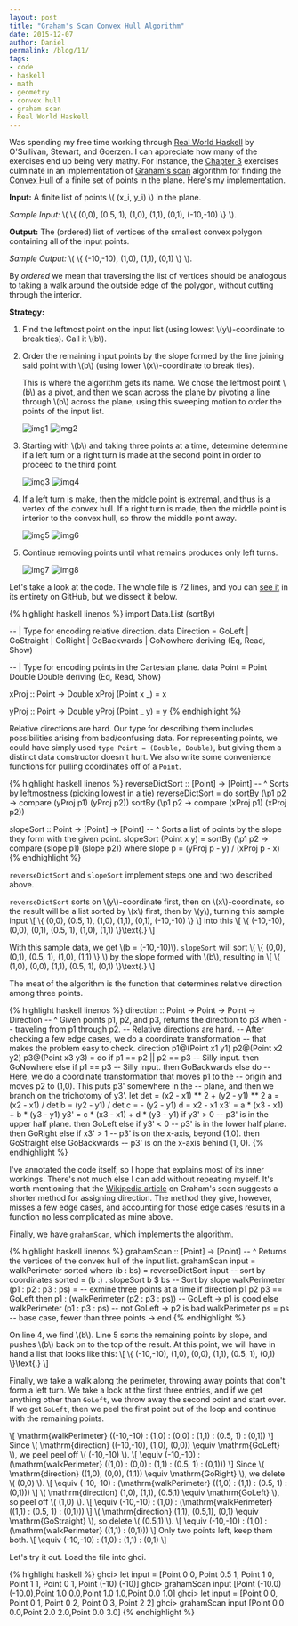 ```yaml
---
layout: post
title: "Graham's Scan Convex Hull Algorithm"
date: 2015-12-07
author: Daniel
permalink: /blog/11/
tags:
- code
- haskell
- math
- geometry
- convex hull
- graham scan
- Real World Haskell
---
```


Was spending my free time working through [Real World Haskell][1] by
O'Sullivan, Stewart, and Goerzen.
I can appreciate how many of the exercises end up being very mathy.
For instance, the [Chapter 3][2] exercises culminate in an
implementation of [Graham's scan][3] algorithm for finding the
[Convex Hull][4] of a finite set of points in the plane.
Here's my implementation.

  [1]: http://book.realworldhaskell.org/
  [2]: http://book.realworldhaskell.org/read/defining-types-streamlining-functions.html
  [3]: http://en.wikipedia.org/wiki/Graham_scan
  [4]: http://en.wikipedia.org/wiki/Convex_hull

<!--break-->

**Input:** A finite list of points \\( (x_i, y_i) \\) in the plane.

_Sample Input:_ \\( \\{ (0,0), (0.5, 1), (1,0), (1,1), (0,1), (-10,-10) \\} \\).

**Output:** The (ordered) list of vertices of the smallest convex
polygon containing all of the input points.

_Sample Output:_ \\( \\{ (-10,-10), (1,0), (1,1), (0,1) \\} \\).

By _ordered_ we mean that traversing the list of vertices should be
analogous to taking a walk around the outside edge of the polygon,
without cutting through the interior.

**Strategy:**

1.  Find the leftmost point on the input list (using lowest
    \\(y\\)-coordinate to break ties). Call it \\(b\\).

2.  Order the remaining input points by the slope formed by the line
    joining said point with \\(b\\) (using lower \\(x\\)-coordinate
    to break ties).

    This is where the algorithm gets its name. We chose the leftmost
    point \\(b\\) as a pivot, and then we scan across the plane by
    pivoting a line through \\(b\\) across the plane, using this
    sweeping motion to order the points of the input list.

    ![img1](nopic.png)
    ![img2](nopic.png)

3.  Starting with \\(b\\) and taking three points at a time, determine
    determine if a left turn or a right turn is made at the second point
    in order to proceed to the third point.

    ![img3](nopic.png)
    ![img4](nopic.png)

4.  If a left turn is make, then the middle point is extremal, and thus
    is a vertex of the convex hull. If a right turn is made, then the
    middle point is interior to the convex hull, so throw the middle
    point away.

    ![img5](nopic.png)
    ![img6](nopic.png)

5.  Continue removing points until what remains produces only left
    turns.

    ![img7](nopic.png)
    ![img8](nopic.png)

Let's take a look at the code. The whole file is 72 lines, and you can
[see it][5] in its entirety on GitHub, but we dissect it below.

  [5]: http://github.com/friedbrice/RealWorldHaskell/blob/master/ch3/exB12.hs

{% highlight haskell linenos %}
import Data.List (sortBy)

-- | Type for encoding relative direction.
data Direction = GoLeft | GoStraight | GoRight | GoBackwards | GoNowhere
                 deriving (Eq, Read, Show)

-- | Type for encoding points in the Cartesian plane.
data Point = Point Double Double
             deriving (Eq, Read, Show)

xProj :: Point -> Double
xProj (Point x _) = x

yProj :: Point -> Double
yProj (Point _ y) = y
{% endhighlight %}

Relative directions are hard. Our type for describing them includes
possibilities arising from bad/confusing data. For representing points,
we could have simply used `type Point = (Double, Double)`, but giving
them a distinct data constructor doesn't hurt. We also write some
convenience functions for pulling coordinates off of a `Point`.

{% highlight haskell linenos %}
reverseDictSort :: [Point] -> [Point]
-- ^ Sorts by leftmostness (picking lowest in a tie)
reverseDictSort = do
  sortBy (\p1 p2 -> compare (yProj p1) (yProj p2))
  sortBy (\p1 p2 -> compare (xProj p1) (xProj p2))

slopeSort :: Point -> [Point] -> [Point]
-- ^ Sorts a list of points by the slope they form with the given point.
slopeSort (Point x y) = sortBy (\p1 p2 -> compare (slope p1) (slope p2))
  where slope p = (yProj p - y) / (xProj p - x)
{% endhighlight %}

`reverseDictSort` and `slopeSort` implement steps one and two described
above.

`reverseDictSort` sorts on \\(y\\)-coordinate first, then on
\\(x\\)-coordinate, so the result will be a list sorted by \\(x\\)
first, then by \\(y\\), turning this sample input
\\[ \\{ (0,0), (0.5, 1), (1,0), (1,1), (0,1), (-10,-10) \\} \\]
into this
\\[ \\{ (-10,-10), (0,0), (0,1), (0.5, 1), (1,0), (1,1) \\}\text{.} \\]

With this sample data, we get \\(b = (-10,-10)\\). `slopeSort` will sort
\\( \\{ (0,0), (0,1), (0.5, 1), (1,0), (1,1) \\} \\) by the slope formed
with \\(b\\), resulting in
\\[ \\{ (1,0), (0,0), (1,1), (0.5, 1), (0,1) \\}\text{.} \\]

The meat of the algorithm is the function that determines relative
direction among three points.

{% highlight haskell linenos %}
direction :: Point -> Point -> Point -> Direction
-- ^ Given points p1, p2, and p3, returns the direction to p3 when
--   traveling from p1 through p2.
--   Relative directions are hard.
--   After checking a few edge cases, we do a coordinate transformation
--   that makes the problem easy to check.
direction p1@(Point x1 y1) p2@(Point x2 y2) p3@(Point x3 y3) = do
  if p1 == p2 || p2 == p3 -- Silly input.
  then GoNowhere
  else if p1 == p3 -- Silly input.
  then GoBackwards
  else do
    -- Here, we do a coordinate transformation that moves p1 to the
    -- origin and moves p2 to (1,0). This puts p3' somewhere in the
    -- plane, and then we branch on the trichotomy of y3'.
    let det = (x2 - x1) ** 2 + (y2 - y1) ** 2
        a   = (x2 - x1) / det
        b   = (y2 - y1) / det
        c   = - (y2 - y1)
        d   = x2 - x1
        x3' = a * (x3 - x1) + b * (y3 - y1)
        y3' = c * (x3 - x1) + d * (y3 - y1)
    if y3' > 0 -- p3' is in the upper half plane.
    then GoLeft
    else if y3' < 0 -- p3' is in the lower half plane.
    then GoRight
    else if x3' > 1 -- p3' is on the x-axis, beyond (1,0).
    then GoStraight
    else GoBackwards -- p3' is on the x-axis behind (1, 0).
{% endhighlight %}

I've annotated the code itself,
so I hope that explains most of its inner workings.
There's not much else I can add without repeating myself.
It's worth mentioning that the [Wikipedia article][3] on Graham's scan
suggests a shorter method for assigning direction.
The method they give, however, misses a few edge cases, and accounting
for those edge cases results in a function no less complicated as
mine above.

Finally, we have `grahamScan`, which implements the algorithm.

{% highlight haskell linenos %}
grahamScan :: [Point] -> [Point]
-- ^ Returns the vertices of the convex hull of the input list.
grahamScan input = walkPerimeter sorted
  where
    (b : bs) = reverseDictSort input -- sort by coordinates
    sorted   = (b :) . slopeSort b $ bs -- Sort by slope
    walkPerimeter (p1 : p2 : p3 : ps) =
      -- exmine three points at a time
      if direction p1 p2 p3 == GoLeft
      then p1 : (walkPerimeter (p2 : p3 : ps)) -- GoLeft -> p1 is good
      else walkPerimeter (p1 : p3 : ps) -- not GoLeft -> p2 is bad
    walkPerimeter ps = ps -- base case, fewer than three points -> end
{% endhighlight %}

On line 4, we find \\(b\\). Line 5 sorts the remaining points by slope,
and pushes \\(b\\) back on to the top of the result. At this point, we
will have in hand a list that looks like this:
\\[ \\{ (-10,-10), (1,0), (0,0), (1,1), (0.5, 1), (0,1) \\}\text{.} \\]

Finally, we take a walk along the perimeter, throwing away points
that don't form a left turn. We take a look at the first three entries,
and if we get anything other than `GoLeft`, we throw away the second
point and start over. If we get `GoLeft`, then we peel the first point
out of the loop and continue with the remaining points.

\\[ \mathrm{walkPerimeter} ((-10,-10) : (1,0) : (0,0) : (1,1) : (0.5, 1) : (0,1)) \\]
Since \\( \mathrm{direction} ((-10,-10), (1,0), (0,0)) \equiv
\mathrm{GoLeft} \\), we peel peel off \\( (-10,-10) \\).
\\[ \equiv (-10,-10) : (\mathrm{walkPerimeter} ((1,0) : (0,0) : (1,1) : (0.5, 1) : (0,1))) \\]
Since \\( \mathrm{direction} ((1,0), (0,0), (1,1)) \equiv
\mathrm{GoRight} \\), we delete \\( (0,0) \\).
\\[ \equiv (-10,-10) : (\mathrm{walkPerimeter} ((1,0) : (1,1) : (0.5, 1) : (0,1))) \\]
\\( \mathrm{direction} (1,0), (1,1), (0.5,1) \equiv \mathrm{GoLeft} \\),
so peel off \\( (1,0) \\).
\\[ \equiv (-10,-10) : (1,0) : (\mathrm{walkPerimeter} ((1,1) : (0.5, 1) : (0,1))) \\]
\\( \mathrm{direction} (1,1), (0.5,1), (0,1) \equiv
\mathrm{GoStraight} \\), so delete \\( (0.5,1) \\).
\\[ \equiv (-10,-10) : (1,0) : (\mathrm{walkPerimeter} ((1,1) : (0,1))) \\]
Only two points left, keep them both.
\\[ \equiv (-10,-10) : (1,0) : (1,1) : (0,1) \\]

Let's try it out. Load the file into ghci.

{% highlight haskell %}
ghci> let input = [Point 0 0, Point 0.5 1, Point 1 0, Point 1 1, Point 0 1, Point (-10) (-10)]
ghci> grahamScan input
[Point (-10.0) (-10.0),Point 1.0 0.0,Point 1.0 1.0,Point 0.0 1.0]
ghci> let input = [Point 0 0, Point 0 1, Point 0 2, Point 0 3, Point 2 2]
ghci> grahamScan input
[Point 0.0 0.0,Point 2.0 2.0,Point 0.0 3.0]
{% endhighlight %}
